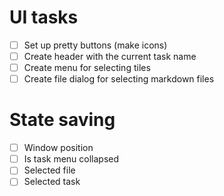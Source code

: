 # UI tasks

- [ ] Set up pretty buttons (make icons)
- [ ] Create header with the current task name
- [ ] Create menu for selecting tiles
- [ ] Create file dialog for selecting markdown files

# State saving

 - [ ] Window position
 - [ ] Is task menu collapsed
 - [ ] Selected file
 - [ ] Selected task
